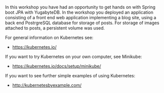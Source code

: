 In this workshop you have had an opportunity to get hands on with Spring boot JPA with YugabyteDB. In the workshop you deployed an application consisting of a front end web application implementing a blog site, using a back end PostrgreSQL database for storage of posts. For storage of images attached to posts, a persistent volume was used.

For general information on Kubernetes see:

* https://kubernetes.io/

If you want to try Kubernetes on your own computer, see Minikube:

* https://kubernetes.io/docs/setup/minikube/

If you want to see further simple examples of using Kubernetes:

* http://kubernetesbyexample.com/
